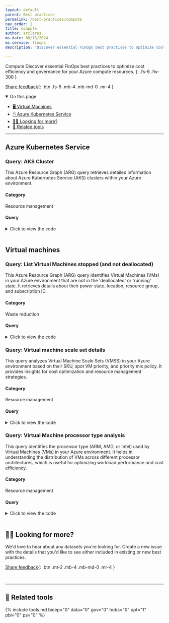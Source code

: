 ```yaml
---
layout: default
parent: Best practices
permalink: /best-practices/compute
nav_order: 2
title: Compute
author: arclares
ms.date: 08/16/2024
ms.service: finops
description: 'Discover essential FinOps best practices to optimize cost efficiency and governance for your Azure resources.'

---
```


<span class="fs-9 d-block mb-4">Compute</span>
Discover essential FinOps best practices to optimize cost efficiency and governance for your Azure compute resources.
{: .fs-6 .fw-300 }

[Share feedback](#️-looking-for-more){: .btn .fs-5 .mb-4 .mb-md-0 .mr-4 }

<details open markdown="1">
   <summary class="fs-2 text-uppercase">On this page</summary>

- [🖥️ Virtual Machines](#virtual-machines)
- [🖱️ Azure Kubernetes Service](#azure-kubernetes-service)
- [🙋‍♀️ Looking for more?](#️-looking-for-more)
- [🧰 Related tools](#-related-tools)

</details>

---

## Azure Kubernetes Service

### Query: AKS Cluster

This Azure Resource Graph (ARG) query retrieves detailed information about Azure Kubernetes Service (AKS) clusters within your Azure environment. 

#### Category

Resource management

#### Query

<details>
  <summary>Click to view the code</summary>
  ```kql
resources
    | where type == "microsoft.containerservice/managedclusters"
    | extend AgentPoolProfiles = properties.agentPoolProfiles
    | mvexpand AgentPoolProfiles
    | project
          id,
          ProfileName = tostring(AgentPoolProfiles.name),
          Sku = tostring(sku.name),
          Tier = tostring(sku.tier),
          mode = AgentPoolProfiles.mode,
          AutoScaleEnabled = AgentPoolProfiles.enableAutoScaling,
          SpotVM = AgentPoolProfiles.scaleSetPriority,
          VMSize = tostring(AgentPoolProfiles.vmSize),
          nodeCount = tostring(AgentPoolProfiles.['count']),
          minCount = tostring(AgentPoolProfiles.minCount),
        maxCount = tostring(AgentPoolProfiles.maxCount),
        location,
        resourceGroup,
        subscriptionId,
        AKSname = name
```
</details>

<br>

## Virtual machines

### Query: List Virtual Machines stopped (and not deallocated)

This Azure Resource Graph (ARG) query identifies Virtual Machines (VMs) in your Azure environment that are not in the 'deallocated' or 'running' state. It retrieves details about their power state, location, resource group, and subscription ID.

#### Category

Waste reduction

#### Query

<details>
  <summary>Click to view the code</summary>
```kql
resources 
    | where type =~ 'microsoft.compute/virtualmachines' 
        and tostring(properties.extended.instanceView.powerState.displayStatus) != 'VM deallocated' 
        and tostring(properties.extended.instanceView.powerState.displayStatus) != 'VM running'
    | extend PowerState=tostring(properties.extended.instanceView.powerState.displayStatus)
    | extend VMLocation=location
    | extend resourceGroup=strcat('/subscriptions/',subscriptionId,'/resourceGroups/',resourceGroup)
    | order by id asc
    | project id, PowerState, VMLocation, resourceGroup, subscriptionId
```
</details>

### Query: Virtual machine scale set details

This query analyzes Virtual Machine Scale Sets (VMSS) in your Azure environment based on their SKU, spot VM priority, and priority mix policy. It provides insights for cost optimization and resource management strategies.

#### Category

Resource management

#### Query

<details>
  <summary>Click to view the code</summary>
```kql
resources
    | where type =~ 'microsoft.compute/virtualmachinescalesets'
    | extend SpotVMs=tostring(properties.virtualMachineProfile.priority)
    | extend SpotPriorityMix=tostring(properties.priorityMixPolicy)
    | extend SKU=tostring(sku.name)
    | extend resourceGroup=strcat('/subscriptions/',subscriptionId,'/resourceGroups/',resourceGroup)
    | project id, SKU, SpotVMs, SpotPriorityMix, subscriptionId, resourceGroup, location
```
</details>


### Query: Virtual Machine processor type analysis

This query identifies the processor type (ARM, AMD, or Intel) used by Virtual Machines (VMs) in your Azure environment. It helps in understanding the distribution of VMs across different processor architectures, which is useful for optimizing workload performance and cost efficiency.

#### Category

Resource management

#### Query

<details>
  <summary>Click to view the code</summary>
```kql
resources
    | where type == 'microsoft.compute/virtualmachines'
    | extend vmSize = properties.hardwareProfile.vmSize
    | extend processorType = case(
        // ARM Processors
        vmSize has "Epsv5" or vmSize has "Epdsv5" or vmSize has "Dpsv5" or vmSize has "Dpdsv", "ARM",
        // AMD Processors
        vmSize has "Standard_D2a" or vmSize has "Standard_D4a" or vmSize has "Standard_D8a" or vmSize has "Standard_D16a" or vmSize has "Standard_D32a" or vmSize has "Standard_D48a" or vmSize has "Standard_D64a" or vmSize has "Standard_D96a" or vmSize has "Standard_D2as" or vmSize has "Standard_D4as" or vmSize has "Standard_D8as" or vmSize has "Standard_D16as" or vmSize has "Standard_D32as" or vmSize has "Standard_D48as" or vmSize has "Standard_D64as" or vmSize has "Standard_D96as", "AMD",
        "Intel"
     )
  | project vmName = name, processorType, vmSize, resourceGroup
```

</details>

<br>

## 🙋‍♀️ Looking for more?

We'd love to hear about any datasets you're looking for. Create a new issue with the details that you'd like to see either included in existing or new best practices.

[Share feedback](https://aka.ms/ftk/idea){: .btn .mt-2 .mb-4 .mb-md-0 .mr-4 }

<br>

---

## 🧰 Related tools

{% include tools.md bicep="0" data="0" gov="0" hubs="0" opt="1" pbi="0" ps="0" %}

<br>
